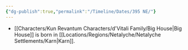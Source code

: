 ```yaml
---
{"dg-publish":true,"permalink":"/Timeline/Dates/395 NE/"}
---
```


- [[Characters/Kun Revantum Characters/d'Vitali Family/Big House\|Big House]] is born in [[Locations/Regions/Netalyche/Netalyche Settlements/Karn\|Karn]].